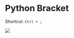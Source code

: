 # Python Bracket

Shortcut: `Ctrl + ;`

![](https://ae01.alicdn.com/kf/U7de1475ee59648e5b3d95d3943357706M.jpg)